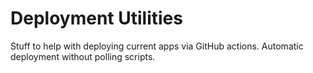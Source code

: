 # Deployment Utilities

Stuff to help with deploying current apps via GitHub actions.
Automatic deployment without polling scripts.
